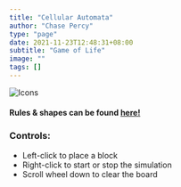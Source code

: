 ```yaml
---
title: "Cellular Automata"
author: "Chase Percy"
type: "page"
date: 2021-11-23T12:48:31+08:00
subtitle: "Game of Life"
image: ""
tags: []
---
```

![Icons](/img/algo/icons.png "JAVASCRIPT | BABYLON JS")
#### Rules & shapes can be found [here!](https://en.wikipedia.org/wiki/Conway%27s_Game_of_Life)

### Controls:
- Left-click to place a block
- Right-click to start or stop the simulation
- Scroll wheel down to clear the board
